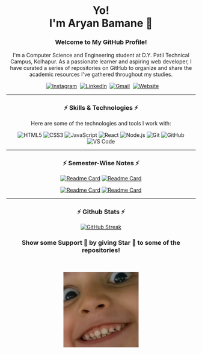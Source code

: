 <p>
  <h1 align="center">Yo!<br> I'm Aryan Bamane 👋</h1>
</p>

<p>
  <h3 align="center">Welcome to My GitHub Profile!
</h3>
</p>
<div align="center">

<p> 
I'm  a Computer Science and Engineering student at D.Y. Patil Technical Campus, Kolhapur. As a passionate learner and aspiring web developer, I have curated a series of repositories on GitHub to organize and share the academic resources I've gathered throughout my studies. 
</p>

<p align="center">
&nbsp;
<a href="https://instagram.com"><img src="https://img.shields.io/badge/instagram-%23E4405F.svg?&style=for-the-badge&logo=instagram&logoColor=white" alt="Instagram" /></a>&nbsp;
<a href="https://www.linkedin.com/"><img src="https://img.shields.io/badge/linkedin-%230077B5.svg?&style=for-the-badge&logo=linkedin&logoColor=white" alt="LinkedIn" /></a>&nbsp;
<a href="mailto:aryanbamane2@gmail.com?subject=Yo%Aryan"><img src="https://img.shields.io/badge/gmail-%23D14836.svg?&style=for-the-badge&logo=gmail&logoColor=white" alt="Gmail"/></a>&nbsp;
<a href="ary.is-a.dev"><img alt="Website" src="https://img.shields.io/website?style=for-the-badge&up_message=portfolio&url=https://ary.is-a.dev"></a>
</p>

---

<h3 align="center">⚡ Skills & Technologies ⚡</h3>

Here are some of the technologies and tools I work with:

![HTML5](https://img.shields.io/badge/-HTML5-E34F26?style=flat-square&logo=html5&logoColor=white)
![CSS3](https://img.shields.io/badge/-CSS3-1572B6?style=flat-square&logo=css3&logoColor=white)
![JavaScript](https://img.shields.io/badge/-JavaScript-F7DF1E?style=flat-square&logo=javascript&logoColor=black)
![React](https://img.shields.io/badge/-React-61DAFB?style=flat-square&logo=react&logoColor=black)
![Node.js](https://img.shields.io/badge/-Node.js-339933?style=flat-square&logo=node.js&logoColor=white)
![Git](https://img.shields.io/badge/-Git-F05032?style=flat-square&logo=git&logoColor=white)
![GitHub](https://img.shields.io/badge/-GitHub-181717?style=flat-square&logo=github&logoColor=white)
![VS Code](https://img.shields.io/badge/-VS%20Code-007ACC?style=flat-square&logo=visual-studio-code&logoColor=white)

---
<h3 align="center">⚡ Semester-Wise Notes ⚡</h3>


[![Readme Card](https://github-readme-stats.vercel.app/api/pin/?username=aryan2bamane&repo=SEM-III&theme=vision-friendly-dark)](https://github.com/aryan2bamane/SEM-III)
[![Readme Card](https://github-readme-stats.vercel.app/api/pin/?username=aryan2bamane&repo=SEM-IV&theme=vision-friendly-dark)](https://github.com/aryan2bamane/SEM-IV)

[![Readme Card](https://github-readme-stats.vercel.app/api/pin/?username=aryan2bamane&repo=SEM-VII&theme=vision-friendly-dark)](https://github.com/aryan2bamane/SEM-VII) [![Readme Card](https://github-readme-stats.vercel.app/api/pin/?username=aryan2bamane&repo=SEM-VIII&theme=vision-friendly-dark)](https://github.com/aryan2bamane/SEM-VIII)

---

<h3 align="center">⚡ Github Stats ⚡</h3>

[![GitHub Streak](https://github-readme-streak-stats.herokuapp.com?user=aryan2bamane&theme=vision-friendly-dark)](https://git.io/streak-stats)

</div>


<h3 align="center">Show some Support 🤝 by giving Star 🌟 to some of the repositories!</h3>
</p>
<br><p align="center"><img src="./smilingKid.webp" height="200px" /></p>
